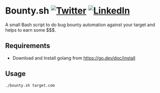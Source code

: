 # Bounty.sh [![Twitter](https://img.shields.io/badge/0xPugazh-%231DA1F2.svg?logo=Twitter&logoColor=white)](https://twitter.com/0xPugazh) [![LinkedIn](https://img.shields.io/badge/0xPugazh-%230077B5.svg?logo=linkedin&logoColor=white)](https://linkedin.com/in/0xPugazh)
A small Bash script to do bug bounty automation against your target and helps to earn some $$$.

## Requirements
+ Download and Install golang from https://go.dev/doc/install
## Usage
```
./bounty.sh target.com
```
